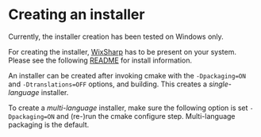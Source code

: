 # Creating an installer

Currently, the installer creation has been tested on Windows only.

For creating the installer, [WixSharp](https://github.com/oleg-shilo/wixsharp/releases/tag/v1.15.0.0) has to be present on your system. Please see the following [README](https://github.com/oleg-shilo/wixsharp/blob/master/README.md) for install information.

An installer can be created after invoking cmake with the `-Dpackaging=ON` and `-Dtranslations=OFF` options, and building. This creates a *single-language* installer.

To create a *multi-language* installer, make sure the following option is set `-Dpackaging=ON` and (re-)run the cmake configure step. Multi-language packaging is the default.

